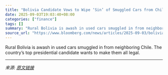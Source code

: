 ```yaml
---
title: "Bolivia Candidate Vows to Wipe ‘Sin’ of Smuggled Cars from Chile"
date: 2025-09-03T19:03:40+08:00
categories: ["finance"]
tags: []
summary: "Rural Bolivia is awash in used cars smuggled in from neighboring Chile. The country’s top presidential candidate wants to make them all legal."
source_url: "https://www.bloomberg.com/news/articles/2025-09-03/bolivia-candidate-vows-to-wipe-sin-of-smuggled-cars-from-chile"
---
```


Rural Bolivia is awash in used cars smuggled in from neighboring Chile. The country’s top presidential candidate wants to make them all legal.

---

*来源: [原文链接](https://www.bloomberg.com/news/articles/2025-09-03/bolivia-candidate-vows-to-wipe-sin-of-smuggled-cars-from-chile)*
